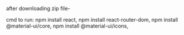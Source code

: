 after downloading zip file-
 
 cmd to run:
 npm install react,
 npm install react-router-dom,
 npm install @material-ui/core,
 npm install @material-ui/icons,
 
